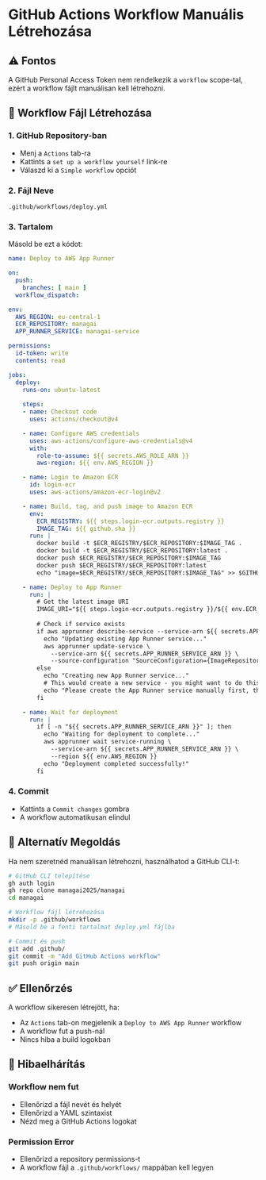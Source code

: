 # GitHub Actions Workflow Manuális Létrehozása

## ⚠️ Fontos

A GitHub Personal Access Token nem rendelkezik a `workflow` scope-tal, ezért a workflow fájlt manuálisan kell létrehozni.

## 📁 Workflow Fájl Létrehozása

### 1. GitHub Repository-ban
- Menj a `Actions` tab-ra
- Kattints a `set up a workflow yourself` link-re
- Válaszd ki a `Simple workflow` opciót

### 2. Fájl Neve
```
.github/workflows/deploy.yml
```

### 3. Tartalom
Másold be ezt a kódot:

```yaml
name: Deploy to AWS App Runner

on:
  push:
    branches: [ main ]
  workflow_dispatch:

env:
  AWS_REGION: eu-central-1
  ECR_REPOSITORY: managai
  APP_RUNNER_SERVICE: managai-service

permissions:
  id-token: write
  contents: read

jobs:
  deploy:
    runs-on: ubuntu-latest
    
    steps:
    - name: Checkout code
      uses: actions/checkout@v4

    - name: Configure AWS credentials
      uses: aws-actions/configure-aws-credentials@v4
      with:
        role-to-assume: ${{ secrets.AWS_ROLE_ARN }}
        aws-region: ${{ env.AWS_REGION }}

    - name: Login to Amazon ECR
      id: login-ecr
      uses: aws-actions/amazon-ecr-login@v2

    - name: Build, tag, and push image to Amazon ECR
      env:
        ECR_REGISTRY: ${{ steps.login-ecr.outputs.registry }}
        IMAGE_TAG: ${{ github.sha }}
      run: |
        docker build -t $ECR_REGISTRY/$ECR_REPOSITORY:$IMAGE_TAG .
        docker build -t $ECR_REGISTRY/$ECR_REPOSITORY:latest .
        docker push $ECR_REGISTRY/$ECR_REPOSITORY:$IMAGE_TAG
        docker push $ECR_REGISTRY/$ECR_REPOSITORY:latest
        echo "image=$ECR_REGISTRY/$ECR_REPOSITORY:$IMAGE_TAG" >> $GITHUB_OUTPUT

    - name: Deploy to App Runner
      run: |
        # Get the latest image URI
        IMAGE_URI="${{ steps.login-ecr.outputs.registry }}/${{ env.ECR_REPOSITORY }}:latest"
        
        # Check if service exists
        if aws apprunner describe-service --service-arn ${{ secrets.APP_RUNNER_SERVICE_ARN }} --region ${{ env.AWS_REGION }} 2>/dev/null; then
          echo "Updating existing App Runner service..."
          aws apprunner update-service \
            --service-arn ${{ secrets.APP_RUNNER_SERVICE_ARN }} \
            --source-configuration "SourceConfiguration={ImageRepository={ImageIdentifier=$IMAGE_URI,ImageRepositoryType=ECR,ImageConfiguration={Port=8080,StartCommand=/server}}}"
        else
          echo "Creating new App Runner service..."
          # This would create a new service - you might want to do this manually first
          echo "Please create the App Runner service manually first, then set APP_RUNNER_SERVICE_ARN secret"
        fi

    - name: Wait for deployment
      run: |
        if [ -n "${{ secrets.APP_RUNNER_SERVICE_ARN }}" ]; then
          echo "Waiting for deployment to complete..."
          aws apprunner wait service-running \
            --service-arn ${{ secrets.APP_RUNNER_SERVICE_ARN }} \
            --region ${{ env.AWS_REGION }}
          echo "Deployment completed successfully!"
        fi
```

### 4. Commit
- Kattints a `Commit changes` gombra
- A workflow automatikusan elindul

## 🔄 Alternatív Megoldás

Ha nem szeretnéd manuálisan létrehozni, használhatod a GitHub CLI-t:

```bash
# GitHub CLI telepítése
gh auth login
gh repo clone managai2025/managai
cd managai

# Workflow fájl létrehozása
mkdir -p .github/workflows
# Másold be a fenti tartalmat deploy.yml fájlba

# Commit és push
git add .github/
git commit -m "Add GitHub Actions workflow"
git push origin main
```

## ✅ Ellenőrzés

A workflow sikeresen létrejött, ha:
- Az `Actions` tab-on megjelenik a `Deploy to AWS App Runner` workflow
- A workflow fut a push-nál
- Nincs hiba a build logokban

## 🚨 Hibaelhárítás

### Workflow nem fut
- Ellenőrizd a fájl nevét és helyét
- Ellenőrizd a YAML szintaxist
- Nézd meg a GitHub Actions logokat

### Permission Error
- Ellenőrizd a repository permissions-t
- A workflow fájl a `.github/workflows/` mappában kell legyen
